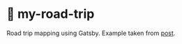 # 🍃 my-road-trip

Road trip mapping using Gatsby. Example taken from [post](https://www.freecodecamp.org/news/how-to-create-a-summer-road-trip-mapping-app-with-gatsby-and-leaflet).
